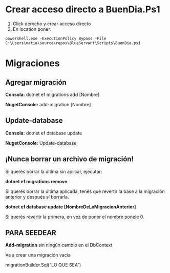 # Crear acceso directo a BuenDia.Ps1

1. Click derecho y crear acceso directo
2. En location poner:

```
powershell.exe -ExecutionPolicy Bypass -File C:\Users\matia\source\repos\BlueServant\Scripts\BuenDia.ps1
```

# Migraciones

## Agregar migración

**Consola:** dotnet ef migrations add [Nombre]

**NugetConsole:** add-migration [Nombre]

## Update-database

**Consola:** dotnet ef database update

**NugetConsole:** Update-database

## ¡Nunca borrar un archivo de migración!

Si querés borrar la última sin aplicar, ejecutar:

**dotnet ef migrations remove**

Si querés borrar la última aplicada, tenés que revertir la base a la migración anterior y después sí borrarla.

**dotnet ef database update [NombreDeLaMigracionAnterior]**

Si querés revertir la primera, en vez de poner el nombre ponele 0.

## PARA SEEDEAR

**Add-migration** sin ningún cambio en el DbContext

Va a crear una migración vacía

migrationBuilder.Sql(“LO QUE SEA”)
